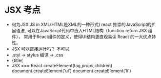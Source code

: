 # JSX 考点
- 何为JSX
      JS in XML(HTML是XML的一种形式)
      react 推崇的JavaScript的扩展语法, 可以在JavaScript代码中嵌入HTML结构（function return JSX 组件），
      常用于React组件的定义，使得UI结构更直观易读
      React 的一大优点特性。
- JSX 可以直接运行吗？
   不可以 
- .styl -> stylus 编译 -> .css
   <ui>
      <li key={todo.id}>{title{</li>
   </ui>
- JSX === React.createElement(tag,props,children)
    document.createElement('ul')
       document.createElement('li')